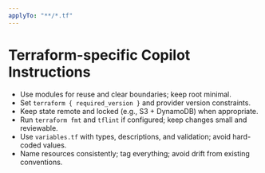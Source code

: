 ```yaml
---
applyTo: "**/*.tf"
---
```


# Terraform-specific Copilot Instructions

- Use modules for reuse and clear boundaries; keep root minimal.
- Set `terraform { required_version }` and provider version constraints.
- Keep state remote and locked (e.g., S3 + DynamoDB) when appropriate.
- Run `terraform fmt` and `tflint` if configured; keep changes small and reviewable.
- Use `variables.tf` with types, descriptions, and validation; avoid hard-coded values.
- Name resources consistently; tag everything; avoid drift from existing conventions.
